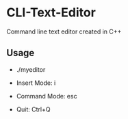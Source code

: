 # CLI-Text-Editor
Command line text editor created in C++

## Usage
* ./myeditor <filename>

* Insert Mode: i
* Command Mode: esc
* Quit: Ctrl+Q
